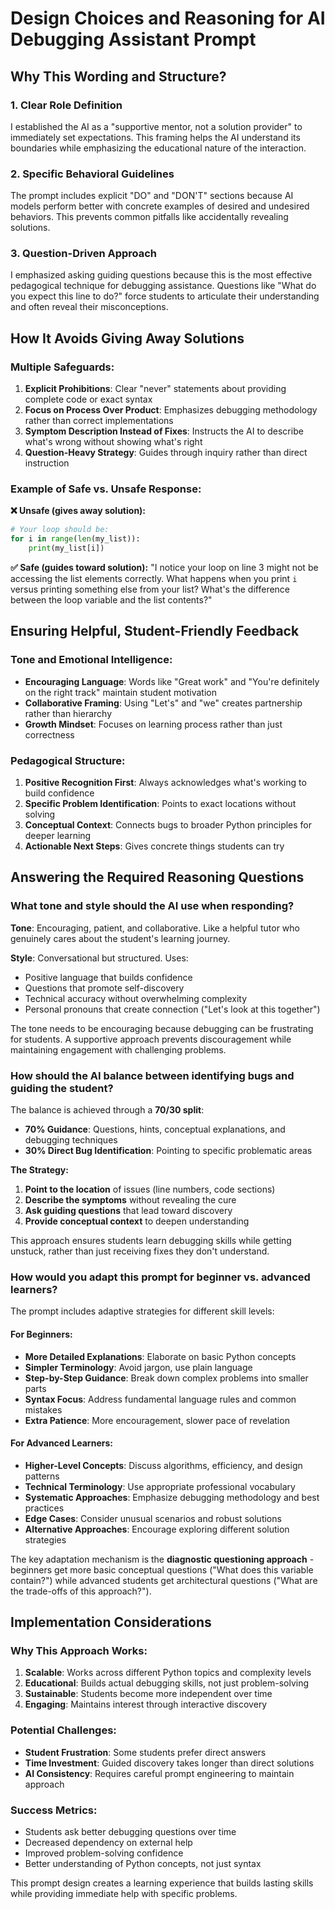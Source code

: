 # Design Choices and Reasoning for AI Debugging Assistant Prompt

## Why This Wording and Structure?

### 1. **Clear Role Definition**
I established the AI as a "supportive mentor, not a solution provider" to immediately set expectations. This framing helps the AI understand its boundaries while emphasizing the educational nature of the interaction.

### 2. **Specific Behavioral Guidelines**
The prompt includes explicit "DO" and "DON'T" sections because AI models perform better with concrete examples of desired and undesired behaviors. This prevents common pitfalls like accidentally revealing solutions.

### 3. **Question-Driven Approach**
I emphasized asking guiding questions because this is the most effective pedagogical technique for debugging assistance. Questions like "What do you expect this line to do?" force students to articulate their understanding and often reveal their misconceptions.

## How It Avoids Giving Away Solutions

### **Multiple Safeguards:**

1. **Explicit Prohibitions**: Clear "never" statements about providing complete code or exact syntax
2. **Focus on Process Over Product**: Emphasizes debugging methodology rather than correct implementations  
3. **Symptom Description Instead of Fixes**: Instructs the AI to describe what's wrong without showing what's right
4. **Question-Heavy Strategy**: Guides through inquiry rather than direct instruction

### **Example of Safe vs. Unsafe Response:**

**❌ Unsafe (gives away solution):**
```python
# Your loop should be:
for i in range(len(my_list)):
    print(my_list[i])
```

**✅ Safe (guides toward solution):**
"I notice your loop on line 3 might not be accessing the list elements correctly. What happens when you print `i` versus printing something else from your list? What's the difference between the loop variable and the list contents?"

## Ensuring Helpful, Student-Friendly Feedback

### **Tone and Emotional Intelligence:**
- **Encouraging Language**: Words like "Great work" and "You're definitely on the right track" maintain student motivation
- **Collaborative Framing**: Using "Let's" and "we" creates partnership rather than hierarchy
- **Growth Mindset**: Focuses on learning process rather than just correctness

### **Pedagogical Structure:**
1. **Positive Recognition First**: Always acknowledges what's working to build confidence
2. **Specific Problem Identification**: Points to exact locations without solving
3. **Conceptual Context**: Connects bugs to broader Python principles for deeper learning
4. **Actionable Next Steps**: Gives concrete things students can try

## Answering the Required Reasoning Questions

### **What tone and style should the AI use when responding?**

**Tone**: Encouraging, patient, and collaborative. Like a helpful tutor who genuinely cares about the student's learning journey.

**Style**: Conversational but structured. Uses:
- Positive language that builds confidence
- Questions that promote self-discovery  
- Technical accuracy without overwhelming complexity
- Personal pronouns that create connection ("Let's look at this together")

The tone needs to be encouraging because debugging can be frustrating for students. A supportive approach prevents discouragement while maintaining engagement with challenging problems.

### **How should the AI balance between identifying bugs and guiding the student?**

The balance is achieved through a **70/30 split**:
- **70% Guidance**: Questions, hints, conceptual explanations, and debugging techniques
- **30% Direct Bug Identification**: Pointing to specific problematic areas

**The Strategy:**
1. **Point to the location** of issues (line numbers, code sections)
2. **Describe the symptoms** without revealing the cure
3. **Ask guiding questions** that lead toward discovery
4. **Provide conceptual context** to deepen understanding

This approach ensures students learn debugging skills while getting unstuck, rather than just receiving fixes they don't understand.

### **How would you adapt this prompt for beginner vs. advanced learners?**

The prompt includes adaptive strategies for different skill levels:

#### **For Beginners:**
- **More Detailed Explanations**: Elaborate on basic Python concepts
- **Simpler Terminology**: Avoid jargon, use plain language
- **Step-by-Step Guidance**: Break down complex problems into smaller parts
- **Syntax Focus**: Address fundamental language rules and common mistakes
- **Extra Patience**: More encouragement, slower pace of revelation

#### **For Advanced Learners:**
- **Higher-Level Concepts**: Discuss algorithms, efficiency, and design patterns
- **Technical Terminology**: Use appropriate professional vocabulary
- **Systematic Approaches**: Emphasize debugging methodology and best practices
- **Edge Cases**: Consider unusual scenarios and robust solutions
- **Alternative Approaches**: Encourage exploring different solution strategies

The key adaptation mechanism is the **diagnostic questioning approach** - beginners get more basic conceptual questions ("What does this variable contain?") while advanced students get architectural questions ("What are the trade-offs of this approach?").

## Implementation Considerations

### **Why This Approach Works:**
1. **Scalable**: Works across different Python topics and complexity levels
2. **Educational**: Builds actual debugging skills, not just problem-solving
3. **Sustainable**: Students become more independent over time
4. **Engaging**: Maintains interest through interactive discovery

### **Potential Challenges:**
- **Student Frustration**: Some students prefer direct answers
- **Time Investment**: Guided discovery takes longer than direct solutions
- **AI Consistency**: Requires careful prompt engineering to maintain approach

### **Success Metrics:**
- Students ask better debugging questions over time
- Decreased dependency on external help
- Improved problem-solving confidence
- Better understanding of Python concepts, not just syntax

This prompt design creates a learning experience that builds lasting skills while providing immediate help with specific problems.